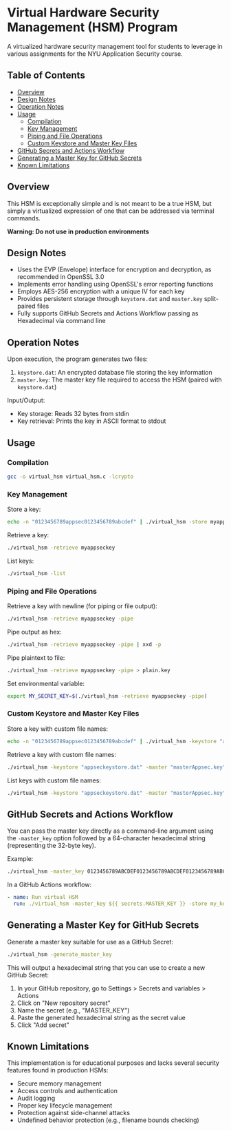 # Virtual Hardware Security Management (HSM) Program

A virtualized hardware security management tool for students to leverage in various assignments for the NYU Application Security course.

## Table of Contents
- [Overview](#overview)
- [Design Notes](#design-notes)
- [Operation Notes](#operation-notes)
- [Usage](#usage)
  - [Compilation](#compilation)
  - [Key Management](#key-management)
  - [Piping and File Operations](#piping-and-file-operations)
  - [Custom Keystore and Master Key Files](#custom-keystore-and-master-key-files)
- [GitHub Secrets and Actions Workflow](#github-secrets-and-actions-workflow)
- [Generating a Master Key for GitHub Secrets](#generating-a-master-key-for-github-secrets)
- [Known Limitations](#known-limitations)

## Overview

This HSM is exceptionally simple and is not meant to be a true HSM, but simply a virtualized expression of one that can be addressed via terminal commands. 

**Warning: Do not use in production environments**

## Design Notes

- Uses the EVP (Envelope) interface for encryption and decryption, as recommended in OpenSSL 3.0
- Implements error handling using OpenSSL's error reporting functions
- Employs AES-256 encryption with a unique IV for each key
- Provides persistent storage through `keystore.dat` and `master.key` split-paired files
- Fully supports GitHub Secrets and Actions Workflow passing as Hexadecimal via command line

## Operation Notes

Upon execution, the program generates two files:

1. `keystore.dat`: An encrypted database file storing the key information
2. `master.key`: The master key file required to access the HSM (paired with `keystore.dat`)

Input/Output:
- Key storage: Reads 32 bytes from stdin
- Key retrieval: Prints the key in ASCII format to stdout

## Usage

### Compilation

```bash
gcc -o virtual_hsm virtual_hsm.c -lcrypto
```

### Key Management

Store a key:
```bash
echo -n "0123456789appsec0123456789abcdef" | ./virtual_hsm -store myappseckey
```

Retrieve a key:
```bash
./virtual_hsm -retrieve myappseckey
```

List keys:
```bash
./virtual_hsm -list
```

### Piping and File Operations

Retrieve a key with newline (for piping or file output):
```bash
./virtual_hsm -retrieve myappseckey -pipe
```

Pipe output as hex:
```bash
./virtual_hsm -retrieve myappseckey -pipe | xxd -p
```

Pipe plaintext to file:
```bash
./virtual_hsm -retrieve myappseckey -pipe > plain.key
```

Set environmental variable:
```bash
export MY_SECRET_KEY=$(./virtual_hsm -retrieve myappseckey -pipe)
```

### Custom Keystore and Master Key Files

Store a key with custom file names:
```bash
echo -n "0123456789appsec0123456789abcdef" | ./virtual_hsm -keystore "appseckeystore.dat" -master "masterAppsec.key" -store myappseckey
```

Retrieve a key with custom file names:
```bash
./virtual_hsm -keystore "appseckeystore.dat" -master "masterAppsec.key" -retrieve myappseckey -pipe
```

List keys with custom file names:
```bash
./virtual_hsm -keystore "appseckeystore.dat" -master "masterAppsec.key" -list
```

## GitHub Secrets and Actions Workflow

You can pass the master key directly as a command-line argument using the `-master_key` option followed by a 64-character hexadecimal string (representing the 32-byte key).

Example:
```bash
./virtual_hsm -master_key 0123456789ABCDEF0123456789ABCDEF0123456789ABCDEF0123456789ABCDEF -store my_key
```

In a GitHub Actions workflow:
```yaml
- name: Run virtual HSM
  run: ./virtual_hsm -master_key ${{ secrets.MASTER_KEY }} -store my_key
```

## Generating a Master Key for GitHub Secrets

Generate a master key suitable for use as a GitHub Secret:
```bash
./virtual_hsm -generate_master_key
```

This will output a hexadecimal string that you can use to create a new GitHub Secret:

1. In your GitHub repository, go to Settings > Secrets and variables > Actions
2. Click on "New repository secret"
3. Name the secret (e.g., "MASTER_KEY")
4. Paste the generated hexadecimal string as the secret value
5. Click "Add secret"

## Known Limitations

This implementation is for educational purposes and lacks several security features found in production HSMs:

- Secure memory management
- Access controls and authentication
- Audit logging
- Proper key lifecycle management
- Protection against side-channel attacks
- Undefined behavior protection (e.g., filename bounds checking)
